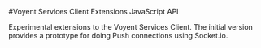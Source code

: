 #Voyent Services Client Extensions JavaScript API

Experimental extensions to the Voyent Services Client.  The initial version provides a prototype for doing Push connections using Socket.io.



